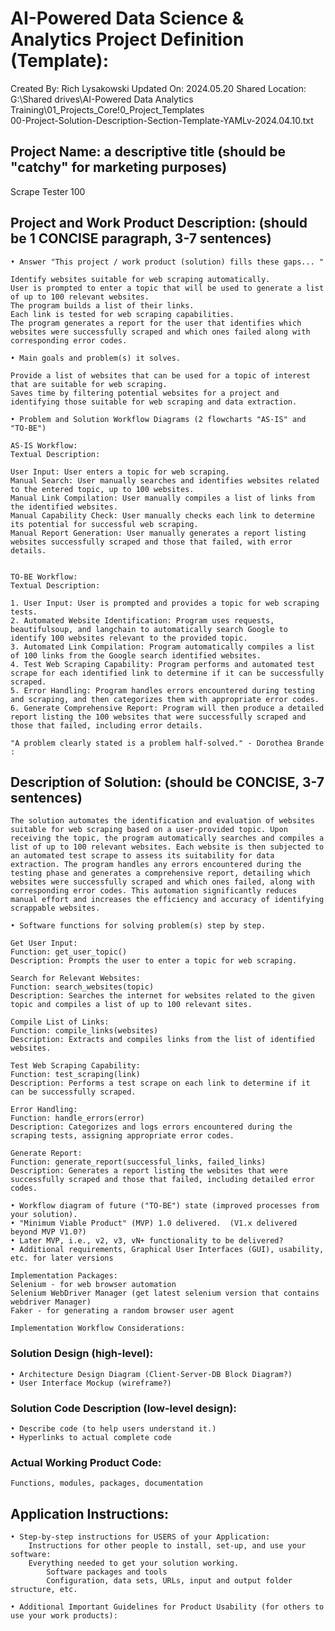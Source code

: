 # AI-Powered Data Science & Analytics Project Definition (Template):

Created By: Rich Lysakowski
Updated On: 2024.05.20
Shared Location:  G:\Shared drives\AI-Powered Data Analytics Training\01_Projects_Core\!0_Project_Templates\
    00-Project-Solution-Description-Section-Template-YAMLv-2024.04.10.txt

## Project Name: a descriptive title (should be "catchy" for marketing purposes)
Scrape Tester 100


## Project and Work Product Description:  (should be 1 CONCISE paragraph, 3-7 sentences)
	• Answer "This project / work product (solution) fills these gaps... "
    
	Identify websites suitable for web scraping automatically.
	User is prompted to enter a topic that will be used to generate a list of up to 100 relevant websites.
	The program builds a list of their links.
	Each link is tested for web scraping capabilities.
	The program generates a report for the user that identifies which websites were successfully scraped and which ones failed along with corresponding error codes.
			
    • Main goals and problem(s) it solves.
	
	Provide a list of websites that can be used for a topic of interest that are suitable for web scraping.
	Saves time by filtering potential websites for a project and identifying those suitable for web scraping and data extraction.
	
	• Problem and Solution Workflow Diagrams (2 flowcharts "AS-IS" and "TO-BE")
	
	AS-IS Workflow:
	Textual Description:

	User Input: User enters a topic for web scraping.
	Manual Search: User manually searches and identifies websites related to the entered topic, up to 100 websites.
	Manual Link Compilation: User manually compiles a list of links from the identified websites.
	Manual Capability Check: User manually checks each link to determine its potential for successful web scraping.
	Manual Report Generation: User manually generates a report listing websites successfully scraped and those that failed, with error details.	


	TO-BE Workflow:
	Textual Description:

	1. User Input: User is prompted and provides a topic for web scraping tests.
	2. Automated Website Identification: Program uses requests, beautifulsoup, and langchain to automatically search Google to identify 100 websites relevant to the provided topic.
	3. Automated Link Compilation: Program automatically compiles a list of 100 links from the Google search identified websites.
	4. Test Web Scraping Capability: Program performs and automated test scrape for each identified link to determine if it can be successfully scraped.
	5. Error Handling: Program handles errors encountered during testing and scraping, and then categorizes them with appropriate error codes.
	6. Generate Comprehensive Report: Program will then produce a detailed report listing the 100 websites that were successfully scraped and those that failed, including error details.
	
    "A problem clearly stated is a problem half-solved." - Dorothea Brande :


## Description of Solution:  (should be CONCISE, 3-7 sentences)

	The solution automates the identification and evaluation of websites suitable for web scraping based on a user-provided topic. Upon receiving the topic, the program automatically searches and compiles a list of up to 100 relevant websites. Each website is then subjected to an automated test scrape to assess its suitability for data extraction. The program handles any errors encountered during the testing phase and generates a comprehensive report, detailing which websites were successfully scraped and which ones failed, along with corresponding error codes. This automation significantly reduces manual effort and increases the efficiency and accuracy of identifying scrappable websites.
	
	• Software functions for solving problem(s) step by step.
	
	Get User Input:
	Function: get_user_topic()
	Description: Prompts the user to enter a topic for web scraping.
	
	Search for Relevant Websites:
	Function: search_websites(topic)
	Description: Searches the internet for websites related to the given topic and compiles a list of up to 100 relevant sites.
	
	Compile List of Links:
	Function: compile_links(websites)
	Description: Extracts and compiles links from the list of identified websites.
	
	Test Web Scraping Capability:
	Function: test_scraping(link)
	Description: Performs a test scrape on each link to determine if it can be successfully scraped.
	
	Error Handling:
	Function: handle_errors(error)
	Description: Categorizes and logs errors encountered during the scraping tests, assigning appropriate error codes.
	
	Generate Report:
	Function: generate_report(successful_links, failed_links)
	Description: Generates a report listing the websites that were successfully scraped and those that failed, including detailed error codes.
	
	• Workflow diagram of future ("TO-BE") state (improved processes from your solution).
	• "Minimum Viable Product" (MVP) 1.0 delivered.  (V1.x delivered beyond MVP V1.0?)
	• Later MVP, i.e., v2, v3, vN+ functionality to be delivered? 
    • Additional requirements, Graphical User Interfaces (GUI), usability, etc. for later versions
    
	Implementation Packages:
	Selenium - for web browser automation
	Selenium WebDriver Manager (get latest selenium version that contains webdriver Manager)
	Faker - for generating a random browser user agent
	
	Implementation Workflow Considerations:
	
	
	
### Solution Design (high-level):
    • Architecture Design Diagram (Client-Server-DB Block Diagram?) 
    • User Interface Mockup (wireframe?)

### Solution Code Description (low-level design): 
	• Describe code (to help users understand it.)
	• Hyperlinks to actual complete code  

### Actual Working Product Code: 
    Functions, modules, packages, documentation 
    
## Application Instructions:

    • Step-by-step instructions for USERS of your Application:
        Instructions for other people to install, set-up, and use your software:
        Everything needed to get your solution working.   
            Software packages and tools
            Configuration, data sets, URLs, input and output folder structure, etc. 
        
    • Additional Important Guidelines for Product Usability (for others to use your work products):



